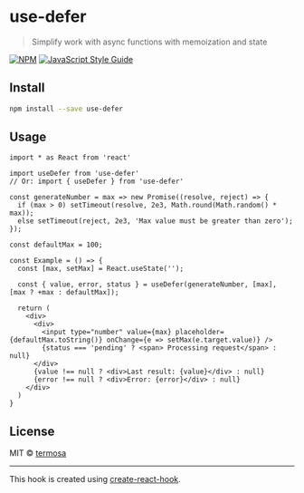 # use-defer

> Simplify work with async functions with memoization and state

[![NPM](https://img.shields.io/npm/v/use-defer.svg)](https://www.npmjs.com/package/use-defer) [![JavaScript Style Guide](https://img.shields.io/badge/code_style-standard-brightgreen.svg)](https://standardjs.com)

## Install

```bash
npm install --save use-defer
```

## Usage

```tsx
import * as React from 'react'

import useDefer from 'use-defer'
// Or: import { useDefer } from 'use-defer'

const generateNumber = max => new Promise((resolve, reject) => {
  if (max > 0) setTimeout(resolve, 2e3, Math.round(Math.random() * max));
  else setTimeout(reject, 2e3, 'Max value must be greater than zero');
});

const defaultMax = 100;

const Example = () => {
  const [max, setMax] = React.useState('');

  const { value, error, status } = useDefer(generateNumber, [max], [max ? +max : defaultMax]);

  return (
    <div>
      <div>
        <input type="number" value={max} placeholder={defaultMax.toString()} onChange={e => setMax(e.target.value)} />
        {status === 'pending' ? <span> Processing request</span> : null}
      </div>
      {value !== null ? <div>Last result: {value}</div> : null}
      {error !== null ? <div>Error: {error}</div> : null}
    </div>
  )
}
```

## License

MIT © [termosa](https://github.com/termosa)

---

This hook is created using [create-react-hook](https://github.com/hermanya/create-react-hook).
